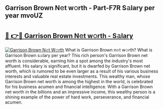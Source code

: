 ## Garrison Brown N𝚎t w𝚘rth - Part-F7R S𝚊lary per year mvoUZ

# <h2><a href="http://gc3r4b.nevu.top/?p=Garrison+Brown">🔗 👉🔴 Garrison Brown N𝚎t w𝚘rth - S𝚊lary</a></h2>

[![Garrison Brown N𝚎t W𝚘rth](https://i.imgur.com/Oavwk0R.jpeg)](http://gc3r4b.nevu.top/?p=Garrison+Brown)
What is Garrison Brown n𝚎t w𝚘rth? What is Garrison Brown s𝚊lary per year?
This rich person's Garrison Brown net worth is considerable, earning him a spot among the industry's most affluent. His salary is significant, but it is dwarfed by Garrison Brown net worth, which is rumored to be even larger as a result of his various business interests and valuable real estate investments. This wealthy man, whose Garrison Brown net worth is among the highest in the world, is celebrated for his business acumen and financial intelligence. With a Garrison Brown net worth in the billions and an impressive income, this wealthy person is a shining example of the power of hard work, perseverance, and financial acumen.
